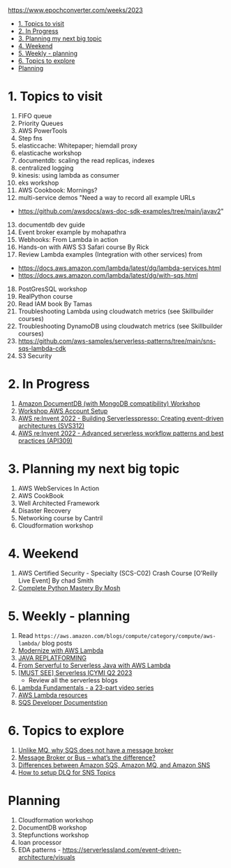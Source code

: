 https://www.epochconverter.com/weeks/2023

<!-- TOC -->

- [1. Topics to visit](#1-topics-to-visit)
- [2. In Progress](#2-in-progress)
- [3. Planning my next big topic](#3-planning-my-next-big-topic)
- [4. Weekend](#4-weekend)
- [5. Weekly - planning](#5-weekly---planning)
- [6. Topics to explore](#6-topics-to-explore)
- [Planning](#planning)

<!-- /TOC -->

# 1. Topics to visit

1. FIFO queue
2. Priority Queues
3. AWS PowerTools
4. Step fns
5. elasticcache: Whitepaper; hiemdall proxy
6. elasticache workshop
7. documentdb: scaling the read replicas, indexes
8. centralized logging
9. kinesis: using lambda as consumer
10. eks workshop
11. AWS Cookbook: Mornings?
12. multi-service demos	"Need a way to record all example URLs
- https://github.com/awsdocs/aws-doc-sdk-examples/tree/main/javav2"
13. documentdb dev guide
14. Event broker example by mohapathra
15. Webhooks: From Lambda in action
16. Hands-on with AWS S3 Safari course By Rick
17. Review Lambda examples (Integration with other services) from
- https://docs.aws.amazon.com/lambda/latest/dg/lambda-services.html
- https://docs.aws.amazon.com/lambda/latest/dg/with-sqs.html
18. PostGresSQL workshop
19. RealPython course
20. Read IAM book By Tamas
21. Troubleshooting Lambda using cloudwatch metrics (see Skillbuilder courses)
22. Troubleshooting DynamoDB using cloudwatch metrics (see Skillbuilder courses)
23. https://github.com/aws-samples/serverless-patterns/tree/main/sns-sqs-lambda-cdk
24. S3 Security

# 2. In Progress

1. [Amazon DocumentDB (with MongoDB compatibility) Workshop](https://catalog.us-east-1.prod.workshops.aws/workshops/464d6c17-9faa-4fef-ac9f-dd49610174d3/en-US/prerequisites/cloud9)
2. [Workshop AWS Account Setup](https://workshop-aws-account-setup.fstehle.com/)
3. [AWS re:Invent 2022 - Building Serverlesspresso: Creating event-driven architectures (SVS312)](https://www.youtube.com/watch?v=qs0U0LdNkV0&list=PLJo-rJlep0ECijHdz01OZXo3bqhbW_Hb2&index=3&t=67s)
4. [AWS re:Invent 2022 - Advanced serverless workflow patterns and best practices (API309)](https://www.youtube.com/watch?v=o6-7BAUWaqg)

# 3. Planning my next big topic

1. AWS WebServices In Action
2. AWS CookBook
3. Well Architected Framework
4. Disaster Recovery
5. Networking course by Cantril
6. Cloudformation workshop

# 4. Weekend
1. AWS Certified Security - Specialty (SCS-C02) Crash Course [O’Reilly Live Event] By chad Smith
2. [Complete Python Mastery By Mosh](https://codewithmosh.teachable.com/courses/417695/lectures/6781574)

# 5. Weekly - planning

1.  Read `https://aws.amazon.com/blogs/compute/category/compute/aws-lambda/` blog posts
2. [Modernize with AWS Lambda](https://aws.amazon.com/lambda/modernize-with-aws-lambda/)
3. [JAVA REPLATFORMING](https://serverlessland.com/content/service/lambda/paved-path/java-replatforming/introduction)
4. [From Serverful to Serverless Java with AWS Lambda](https://catalog.workshops.aws/java-on-aws-lambda/en-US/01-migration)
5. [[MUST SEE] Serverless ICYMI Q2 2023](https://aws.amazon.com/blogs/compute/serverless-icymi-q2-2023/)
    - Review all the serverless blogs
6. [Lambda Fundamentals - a 23-part video series](https://serverlessland.com/content/service/lambda/guides/aws-lambda-fundamentals/what-is-aws-lambda)
7. [AWS Lambda resources](https://aws.amazon.com/lambda/resources/?aws-lambda-resources-blog.sort-by=item.additionalFields.createdDate&aws-lambda-resources-blog.sort-order=desc)
8. [SQS Developer Documentstion](https://docs.aws.amazon.com/AWSSimpleQueueService/latest/SQSDeveloperGuide/sqs-basic-architecture.html)

# 6. Topics to explore

1. [Unlike MQ, why SQS does not have a message broker](https://neiljbrown.com/2017/08/26/evaluating-message-brokers-amazon-sqs/)
2. [Message Broker or Bus – what’s the difference?](https://neiljbrown.com/2017/05/13/message-broker-or-bus-whats-the-difference/)
3. [Differences between Amazon SQS, Amazon MQ, and Amazon SNS](https://docs.aws.amazon.com/AWSSimpleQueueService/latest/SQSDeveloperGuide/sqs-difference-from-amazon-mq-sns.html)
4. [How to setup DLQ for SNS Topics](https://faun.pub/aws-sns-dead-letter-queue-dlq-pattern-local-setup-272a206da3f)

# Planning

1. Cloudformation workshop
2. DocumentDB workshop
3. Stepfunctions workshop
4. loan processor
5. EDA patterns - https://serverlessland.com/event-driven-architecture/visuals